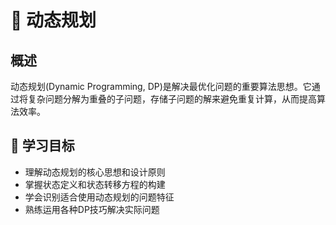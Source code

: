 # 🎯 动态规划

## 概述

动态规划(Dynamic Programming, DP)是解决最优化问题的重要算法思想。它通过将复杂问题分解为重叠的子问题，存储子问题的解来避免重复计算，从而提高算法效率。

## 🎯 学习目标

- 理解动态规划的核心思想和设计原则
- 掌握状态定义和状态转移方程的构建
- 学会识别适合使用动态规划的问题特征
- 熟练运用各种DP技巧解决实际问题
